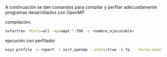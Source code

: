 A continuación se dan comandos para compilar y perfilar adecuadamente programas desarrollados con OpenMP

compilaciòn:
```bash
nvfortran -Minfo=all -mp=ompt *.f90 -o <nombre_ejecutable>
```

ejecución con perfilador
```bash
nsys profile -o report -t osrt,openmp --stats=true -b fp  --force-overwrite true <nombre_ejecutable>
```



